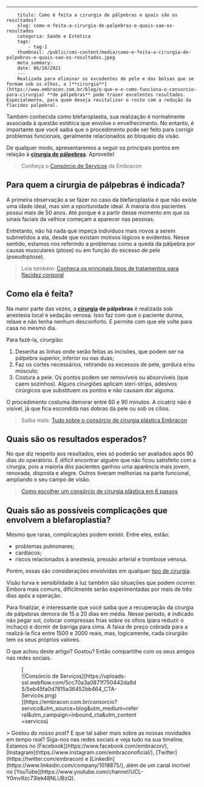 ---
        titulo: Como é feita a cirurgia de pálpebras e quais são os resultados?
        slug: como-e-feita-a-cirurgia-de-palpebras-e-quais-sao-os-resultados
        categoria: Saúde e Estética
        tags:
            - tag-1
        thumbnail: /public/cms-content/media/como-e-feita-a-cirurgia-de-palpebras-e-quais-sao-os-resultados.jpeg
        meta_summary: 
        date: 06/10/2021
        ---
        Realizada para eliminar os excedentes de pele e das bolsas que se formam sob os olhos, a [**cirurgia**](https://www.embracon.com.br/blog/o-que-e-e-como-funciona-o-consorcio-para-cirurgia) **de pálpebras** pode trazer excelentes resultados. Especialmente, para quem deseja revitalizar o rosto com a redução da flacidez palpebral.

Também conhecida como blefaroplastia, sua realização é normalmente associada à questão estética que envolve o envelhecimento. No entanto, é importante que você saiba que o procedimento pode ser feito para corrigir problemas funcionais, geralmente relacionados ao bloqueio da visão.

De qualquer modo, apresentaremos a seguir os principais pontos em relação à [**cirurgia de pálpebras**](https://www.embracon.com.br/blog/consorcio-de-servicos-tudo-o-que-voce-precisa-saber-sobre-o-assunto). Aproveite!

> Conheça o [Consórcio de Serviços](https://www.embracon.com.br/consorcio-servicos) da Embracon

Para quem a cirurgia de pálpebras é indicada?
---------------------------------------------

A primeira observação a se fazer no caso da blefaroplastia é que não existe uma idade ideal, mas sim a oportunidade ideal. A maioria dos pacientes possui mais de 50 anos. Até porque é a partir desse momento em que os sinais faciais da velhice começam a aparecer nas pessoas.

Entretanto, não há nada que impeça indivíduos mais novos a serem submetidos a ela, desde que existam motivos lógicos e evidentes. Nesse sentido, estamos nos referindo a problemas como a queda da pálpebra por causas musculares (ptose) ou em função do excesso de pele (pseudoptose).

> Leia também: [Conheça os principais tipos de tratamentos para flacidez corporal](https://www.embracon.com.br/blog/saiba-quais-sao-os-principais-tipos-de-tratamentos-para-flacidez-corporal)

Como ela é feita?
-----------------

Na maior parte das vezes, a [**cirurgia**](https://www.embracon.com.br/blog/5-duvidas-sobre-o-consorcio-de-cirurgia) **de pálpebras** é realizada sob anestesia local e sedação venosa. Isso faz com que o paciente durma, relaxe e não tenha nenhum desconforto. E permite com que ele volte para casa no mesmo dia.

Para fazê-la, cirurgião:

1. Desenha as linhas onde serão feitas as incisões, que podem ser na pálpebra superior, inferior ou nas duas;
2. Faz os cortes necessários, retirando os excessos de pele, gordura e/ou músculo;
3. Costura a pele. Os pontos podem ser removíveis ou absorvíveis (que caem sozinhos). Alguns cirurgiões aplicam steri-strips, adesivos cirúrgicos que substituem os pontos e não causam dor alguma.

O procedimento costuma demorar entre 60 e 90 minutos. A cicatriz não é visível, já que fica escondida nas dobras da pele ou sob os cílios.

> Saiba mais: [Tudo sobre o consórcio de cirurgia plástica Embracon](https://www.embracon.com.br/blog/tudo-sobre-o-consorcio-de-cirurgia-plastica-embracon)

Quais são os resultados esperados?
----------------------------------

No que diz respeito aos resultados, eles só poderão ser avaliados após 90 dias do operatório. É difícil encontrar alguém que não ficou satisfeito com a cirurgia, pois a maioria dos pacientes ganhou uma aparência mais jovem, renovada, disposta e alegre. Outros tiveram melhorias na parte funcional, ampliando o seu campo de visão.

> [Como escolher um consórcio de cirurgia plástica em 6 passos](https://www.embracon.com.br/blog/como-escolher-um-consorcio-de-cirurgia-plastica-em-6-passos)

Quais são as possíveis complicações que envolvem a blefaroplastia?
------------------------------------------------------------------

Mesmo que raras, complicações podem existir. Entre eles, estão:

- problemas pulmonares;
- cardíacos;
- riscos relacionados à anestesia, pressão arterial e trombose venosa.

Porém, essas são considerações envolvidas em qualquer [tipo de cirurgia](https://www.embracon.com.br/blog/conheca-os-principais-consorcios-de-servicos-embracon).

Visão turva e sensibilidade à luz também são situações que podem ocorrer. Embora mais comuns, dificilmente serão experimentadas por mais de três dias após a operação.

Para finalizar, é interessante que você saiba que a recuperação da cirurgia de pálpebras demora de 15 a 20 dias em média. Nesse período, é indicado não pegar sol, colocar compressas frias sobre os olhos (para reduzir o inchaço) e dormir de barriga para cima. A faixa de preço cobrada para a realizá-la fica entre 1500 e 3000 reais, mas, logicamente, cada cirurgião tem os seus próprios valores.

O que achou deste artigo? Gostou? Então compartilhe com os seus amigos nas redes sociais.

<figure class="w-richtext-figure-type-image w-richtext-align-center" style="max-width:310px">[<div>![Consórcio de Serviços](https://uploads-ssl.webflow.com/5cc70a3a0871f750442da9d5/5eb45fa0d7815a36452bb464_CTA-Servicos.png)</div>](https://embracon.com.br/consorcio?servico&utm_source=blog&utm_medium=referral&utm_campaign=inbound_cta&utm_content=servicos)</figure>> Gostou do nosso post? E que tal saber mais sobre as nossas novidades em tempo real? Siga-nos nas redes sociais e veja tudo na sua timeline. Estamos no [Facebook](https://www.facebook.com/embracon/), [Instagram](https://www.instagram.com/embraconoficial/), [Twitter](https://twitter.com/embracon) e [LinkedIn](https://www.linkedin.com/company/1018875/), além de um canal incrível no [YouTube](https://www.youtube.com/channel/UCL-Y0mv9zc73Iek48NLUBzQ).
        